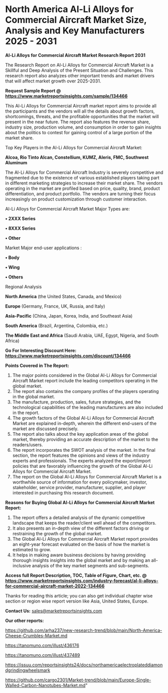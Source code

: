 # North America Al-Li Alloys for Commercial Aircraft Market Size, Analysis and Key Manufacturers 2025 - 2031

<strong>Al-Li Alloys for Commercial Aircraft Market Research Report 2031</strong>

The Research Report on Al-Li Alloys for Commercial Aircraft Market is a Skillful and Deep Analysis of the Present Situation and Challenges. This research report also analyzes other important trends and market drivers that will affect market growth over 2025-2031.

<strong>Request Sample Report @ <a href=https://www.marketreportsinsights.com/sample/134466>https://www.marketreportsinsights.com/sample/134466</a></strong>

This Al-Li Alloys for Commercial Aircraft market report aims to provide all the participants and the vendors will all the details about growth factors, shortcomings, threats, and the profitable opportunities that the market will present in the near future. The report also features the revenue share, industry size, production volume, and consumption in order to gain insights about the politics to contest for gaining control of a large portion of the market share.

Top Key Players in the Al-Li Alloys for Commercial Aircraft Market:

<strong>Alcoa, Rio Tinto Alcan, Constellium, KUMZ, Aleris, FMC, Southwest Aluminum</strong>

The Al-Li Alloys for Commercial Aircraft Industry is severely competitive and fragmented due to the existence of various established players taking part in different marketing strategies to increase their market share. The vendors operating in the market are profiled based on price, quality, brand, product differentiation, and product portfolio. The vendors are turning their focus increasingly on product customization through customer interaction.

Al-Li Alloys for Commercial Aircraft Market Major Types are:

<strong>• 2XXX Series

• 8XXX Series

• Other</strong>

Market Major end-user applications :

<strong>• Body

• Wing

• Others</strong>

Regional Analysis

</u><strong><b>North America</b></strong> (the United States, Canada, and Mexico)

<strong><b>Europe </b></strong>(Germany, France, UK, Russia, and Italy)

<strong><b>Asia-Pacific</b></strong> (China, Japan, Korea, India, and Southeast Asia)

<strong><b>South America</b></strong> (Brazil, Argentina, Colombia, etc.)

<strong><b>The Middle East and Africa</b></strong> (Saudi Arabia, UAE, Egypt, Nigeria, and South Africa)

<strong>Go For Interesting Discount Here: <a href=https://www.marketreportsinsights.com/discount/134466>https://www.marketreportsinsights.com/discount/134466</a></strong>

<strong>Points Covered in The Report:</strong>
<ol>
  <li>The major points considered in the Global Al-Li Alloys for Commercial Aircraft Market report include the leading competitors operating in the global market.</li>
  <li>The report also contains the company profiles of the players operating in the global market.</li>
  <li>The manufacture, production, sales, future strategies, and the technological capabilities of the leading manufacturers are also included in the report.</li>
  <li>The growth factors of the Global Al-Li Alloys for Commercial Aircraft Market are explained in-depth, wherein the different end-users of the market are discussed precisely.</li>
  <li>The report also talks about the key application areas of the global market, thereby providing an accurate description of the market to the readers/users.</li>
  <li>The report incorporates the SWOT analysis of the market. In the final section, the report features the opinions and views of the industry experts and professionals. The experts analyzed the export/import policies that are favorably influencing the growth of the Global Al-Li Alloys for Commercial Aircraft Market.</li>
  <li>The report on the Global Al-Li Alloys for Commercial Aircraft Market is a worthwhile source of information for every policymaker, investor, stakeholder, service provider, manufacturer, supplier, and player interested in purchasing this research document.</li>
</ol>
<strong>Reasons for Buying Global Al-Li Alloys for Commercial Aircraft Market Report:</strong>

<ol>
  <li>The report offers a detailed analysis of the dynamic competitive landscape that keeps the reader/client well ahead of the competitors.</li>
  <li>It also presents an in-depth view of the different factors driving or restraining the growth of the global market.</li>
  <li>The Global Al-Li Alloys for Commercial Aircraft Market report provides an eight-year forecast evaluated on the basis of how the market is estimated to grow.</li>
  <li>It helps in making aware business decisions by having providing thorough insights insights into the global market and by making an all-inclusive analysis of the key market segments and sub-segments.</li>
</ol>
<strong>Access full Report Description, TOC, Table of Figure, Chart, etc. @ <a href=https://www.marketreportsinsights.com/industry-forecast/al-li-alloys-for-commercial-aircraft-market-2022-134466>https://www.marketreportsinsights.com/industry-forecast/al-li-alloys-for-commercial-aircraft-market-2022-134466</a></strong>


Thanks for reading this article; you can also get individual chapter wise section or region wise report version like Asia, United States, Europe.

<strong>Contact Us:</strong>
sales@marketreportsinsights.com

<strong>Our other reports:</strong>

<a href=https://github.com/arha237/new-research-trend/blob/main/North-America-Cheese-Crumbles-Market.md>https://github.com/arha237/new-research-trend/blob/main/North-America-Cheese-Crumbles-Market.md</a>

<a href=https://tanomuno.com/illust/436176>https://tanomuno.com/illust/436176</a>

<a href=https://tanomuno.com/illust/437489>https://tanomuno.com/illust/437489</a>

<a href=https://issuu.com/reportsinsights24/docs/northamericaelectroplateddiamondgrindingwheelsmark>https://issuu.com/reportsinsights24/docs/northamericaelectroplateddiamondgrindingwheelsmark</a>

<a href=https://github.com/cargo2301/Market-trend/blob/main/Europe-Single-Walled-Carbon-Nanotubes-Market.md>https://github.com/cargo2301/Market-trend/blob/main/Europe-Single-Walled-Carbon-Nanotubes-Market.md</a>"
